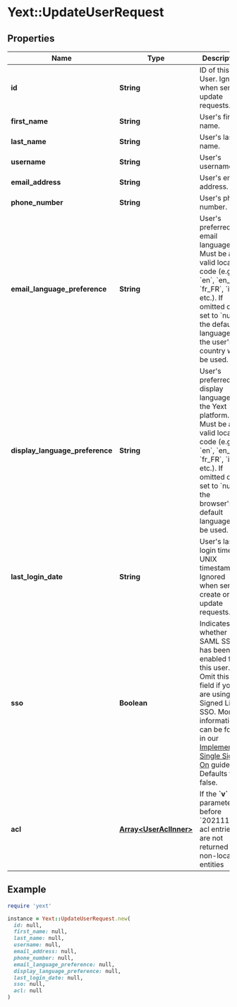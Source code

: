 # Yext::UpdateUserRequest

## Properties

| Name | Type | Description | Notes |
| ---- | ---- | ----------- | ----- |
| **id** | **String** | ID of this User.  Ignored when sent in update requests.  |  |
| **first_name** | **String** | User&#39;s first name. |  |
| **last_name** | **String** | User&#39;s last name. |  |
| **username** | **String** | User&#39;s username. |  |
| **email_address** | **String** | User&#39;s email address. |  |
| **phone_number** | **String** | User&#39;s phone number. | [optional] |
| **email_language_preference** | **String** | User&#39;s preferred email language. Must be a valid locale code (e.g., &#x60;en&#x60;, &#x60;en_UK&#x60;, &#x60;fr_FR&#x60;, &#x60;it&#x60;, etc.).  If omitted or set to &#x60;null&#x60;, the default language of the user&#39;s country will be used.  | [optional] |
| **display_language_preference** | **String** | User&#39;s preferred display language in the Yext platform. Must be a valid locale code (e.g., &#x60;en&#x60;, &#x60;en_UK&#x60;, &#x60;fr_FR&#x60;, &#x60;it&#x60;, etc.).  If omitted or set to &#x60;null&#x60;, the browser&#39;s default language will be used.  | [optional] |
| **last_login_date** | **String** | User&#39;s last login time in UNIX timestamp.  Ignored when sent in create or update requests.  | [optional] |
| **sso** | **Boolean** | Indicates whether SAML SSO has been enabled for this user. Omit this field if you are using Signed Link SSO. More information can be found in our [Implementing Single Sign-On](http://developer.yext.com/docs/guides/implementing-single-sign-on/) guide.  Defaults to false.  | [optional] |
| **acl** | [**Array&lt;UserAclInner&gt;**](UserAclInner.md) | If the **&#x60;v&#x60;** parameter is before &#x60;20211115&#x60; acl entries are not returned for non-location entities | [optional] |

## Example

```ruby
require 'yext'

instance = Yext::UpdateUserRequest.new(
  id: null,
  first_name: null,
  last_name: null,
  username: null,
  email_address: null,
  phone_number: null,
  email_language_preference: null,
  display_language_preference: null,
  last_login_date: null,
  sso: null,
  acl: null
)
```

